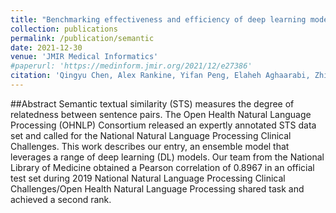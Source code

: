 ```yaml
---
title: "Benchmarking effectiveness and efficiency of deep learning models for semantic textual similarity in the clinical domain: validation study"
collection: publications
permalink: /publication/semantic
date: 2021-12-30
venue: 'JMIR Medical Informatics'
#paperurl: 'https://medinform.jmir.org/2021/12/e27386'
citation: 'Qingyu Chen, Alex Rankine, Yifan Peng, Elaheh Aghaarabi, Zhiyong Lu'
---
```


##Abstract
Semantic textual similarity (STS) measures the degree of relatedness between sentence pairs. The Open Health Natural Language Processing (OHNLP) Consortium released an expertly annotated STS data set and called for the National Natural Language Processing Clinical Challenges. This work describes our entry, an ensemble model that leverages a range of deep learning (DL) models. Our team from the National Library of Medicine obtained a Pearson correlation of 0.8967 in an official test set during 2019 National Natural Language Processing Clinical Challenges/Open Health Natural Language Processing shared task and achieved a second rank.



